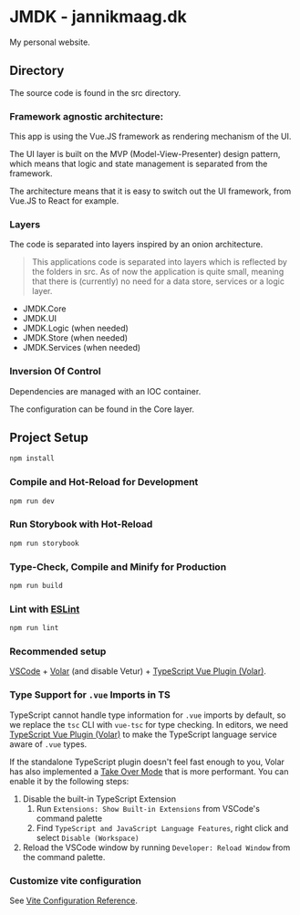 # JMDK - jannikmaag.dk

My personal website.

## Directory

The source code is found in the src directory.

### Framework agnostic architecture:

This app is using the Vue.JS framework as rendering mechanism of the UI.

The UI layer is built on the MVP (Model-View-Presenter) design pattern, which means that logic and state management is separated from the framework.

The architecture means that it is easy to switch out the UI framework, from Vue.JS to React for example.

### Layers

The code is separated into layers inspired by an onion architecture.

> This applications code is separated into layers which is reflected by the folders in src.
> As of now the application is quite small, meaning that there is (currently) no need for
> a data store, services or a logic layer.

- JMDK.Core
- JMDK.UI
- JMDK.Logic (when needed)
- JMDK.Store (when needed)
- JMDK.Services (when needed)

### Inversion Of Control

Dependencies are managed with an IOC container.

The configuration can be found in the Core layer.

## Project Setup

```sh
npm install
```

### Compile and Hot-Reload for Development

```sh
npm run dev
```

### Run Storybook with Hot-Reload

```sh
npm run storybook
```

### Type-Check, Compile and Minify for Production

```sh
npm run build
```

### Lint with [ESLint](https://eslint.org/)

```sh
npm run lint
```

### Recommended setup

[VSCode](https://code.visualstudio.com/) + [Volar](https://marketplace.visualstudio.com/items?itemName=Vue.volar) (and disable Vetur) + [TypeScript Vue Plugin (Volar)](https://marketplace.visualstudio.com/items?itemName=Vue.vscode-typescript-vue-plugin).

### Type Support for `.vue` Imports in TS

TypeScript cannot handle type information for `.vue` imports by default, so we replace the `tsc` CLI with `vue-tsc` for type checking. In editors, we need [TypeScript Vue Plugin (Volar)](https://marketplace.visualstudio.com/items?itemName=Vue.vscode-typescript-vue-plugin) to make the TypeScript language service aware of `.vue` types.

If the standalone TypeScript plugin doesn't feel fast enough to you, Volar has also implemented a [Take Over Mode](https://github.com/johnsoncodehk/volar/discussions/471#discussioncomment-1361669) that is more performant. You can enable it by the following steps:

1. Disable the built-in TypeScript Extension
   1. Run `Extensions: Show Built-in Extensions` from VSCode's command palette
   2. Find `TypeScript and JavaScript Language Features`, right click and select `Disable (Workspace)`
2. Reload the VSCode window by running `Developer: Reload Window` from the command palette.

### Customize vite configuration

See [Vite Configuration Reference](https://vitejs.dev/config/).
